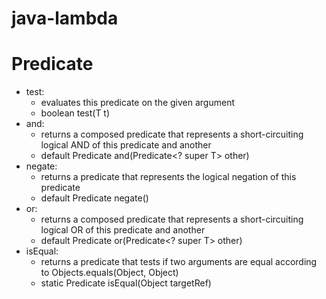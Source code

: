 # java-lambda

# Predicate
 * test: 
   * evaluates this predicate on the given argument
   * boolean test(T t)
 * and:
   * returns a composed predicate that represents a short-circuiting logical AND of this predicate and another
   * default Predicate<T> and(Predicate<? super T> other)
 * negate:
   * returns a predicate that represents the logical negation of this predicate
   * default Predicate<T> negate()
 * or: 
   * returns a composed predicate that represents a short-circuiting logical OR of this predicate and another
   * default Predicate<T> or(Predicate<? super T> other)
 * isEqual:
   * returns a predicate that tests if two arguments are equal according to Objects.equals(Object, Object)
   * static <T> Predicate<T> isEqual(Object targetRef)
 